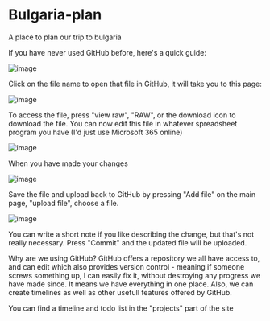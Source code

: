 # Bulgaria-plan
A place to plan our trip to bulgaria


If you have never used GitHub before, here's a quick guide:

![image](https://github.com/Kerbal-999/Bulgaria-plan/assets/106476145/a43a5a0b-ae2e-474a-85e1-0078ad5a6d90)

Click on the file name to open that file in GitHub, it will take you to this page:

![image](https://github.com/Kerbal-999/Bulgaria-plan/assets/106476145/4883060b-8489-4faa-97d8-a9f96b760c57)

To access the file, press "view raw", "RAW", or the download icon to download the file. You can now edit this file in whatever spreadsheet program you have (I'd just use Microsoft 365 online)

![image](https://github.com/Kerbal-999/Bulgaria-plan/assets/106476145/ff896f5b-bba9-46b1-aca1-9f20c70f00c4)

When you have made your changes

![image](https://github.com/Kerbal-999/Bulgaria-plan/assets/106476145/f952cabb-aaf7-46a7-bcc7-4892dacd370e)

Save the file and upload back to GitHub by pressing "Add file" on the main page, "upload file", choose a file.

![image](https://github.com/Kerbal-999/Bulgaria-plan/assets/106476145/b8a7f95b-088d-4797-8124-af62d35b0c0d)

You can write a short note if you like describing the change, but that's not really necessary. Press "Commit" and the updated file will be uploaded. 



Why are we using GitHub?
GitHub offers a repository we all have access to, and can edit which also provides version control - meaning if someone screws something up, I can easily fix it, without destroying any progress we have made since. It means we have everything in one place. 
Also, we can create timelines as well as other usefull  features offered by GitHub.

You can find a timeline and todo list in the "projects" part of the site
